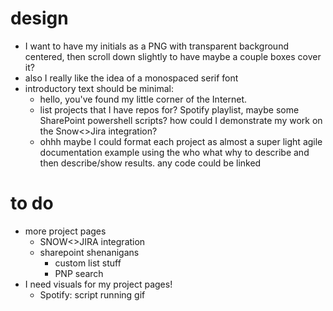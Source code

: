 # design
* I want to have my initials as a PNG with transparent background centered, then scroll down slightly to have maybe a couple boxes cover it?
* also I really like the idea of a monospaced serif font
* introductory text should be minimal:
    * hello, you've found my little corner of the Internet. 
    * list projects that I have repos for? Spotify playlist, maybe some SharePoint powershell scripts? how could I demonstrate my work on the Snow<>Jira integration?
    * ohhh maybe I could format each project as almost a super light agile documentation example using the who what why to describe and then describe/show results. any code could be linked 
# to do
* more project pages
    * SNOW<>JIRA integration
    * sharepoint shenanigans
        * custom list stuff
        * PNP search
* I need visuals for my project pages!
    * Spotify: script running gif
